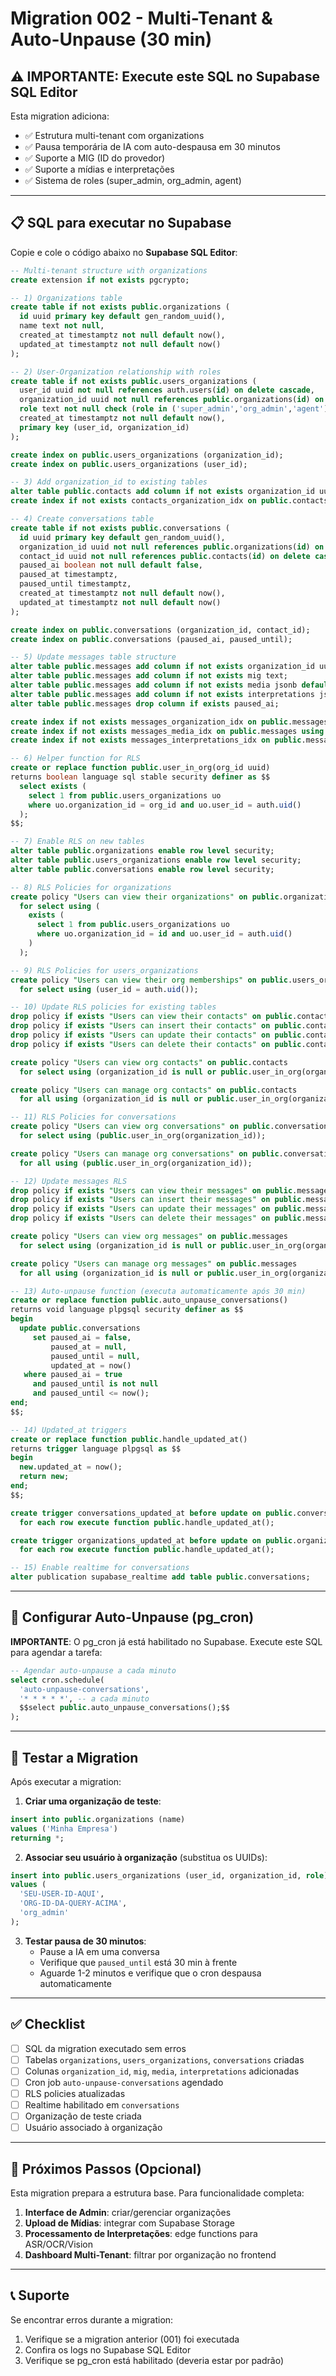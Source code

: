 # Migration 002 - Multi-Tenant & Auto-Unpause (30 min)

## ⚠️ IMPORTANTE: Execute este SQL no Supabase SQL Editor

Esta migration adiciona:
- ✅ Estrutura multi-tenant com organizations
- ✅ Pausa temporária de IA com auto-despausa em 30 minutos
- ✅ Suporte a MIG (ID do provedor)
- ✅ Suporte a mídias e interpretações
- ✅ Sistema de roles (super_admin, org_admin, agent)

---

## 📋 SQL para executar no Supabase

Copie e cole o código abaixo no **Supabase SQL Editor**:

```sql
-- Multi-tenant structure with organizations
create extension if not exists pgcrypto;

-- 1) Organizations table
create table if not exists public.organizations (
  id uuid primary key default gen_random_uuid(),
  name text not null,
  created_at timestamptz not null default now(),
  updated_at timestamptz not null default now()
);

-- 2) User-Organization relationship with roles
create table if not exists public.users_organizations (
  user_id uuid not null references auth.users(id) on delete cascade,
  organization_id uuid not null references public.organizations(id) on delete cascade,
  role text not null check (role in ('super_admin','org_admin','agent')),
  created_at timestamptz not null default now(),
  primary key (user_id, organization_id)
);

create index on public.users_organizations (organization_id);
create index on public.users_organizations (user_id);

-- 3) Add organization_id to existing tables
alter table public.contacts add column if not exists organization_id uuid references public.organizations(id) on delete cascade;
create index if not exists contacts_organization_idx on public.contacts (organization_id);

-- 4) Create conversations table
create table if not exists public.conversations (
  id uuid primary key default gen_random_uuid(),
  organization_id uuid not null references public.organizations(id) on delete cascade,
  contact_id uuid not null references public.contacts(id) on delete cascade,
  paused_ai boolean not null default false,
  paused_at timestamptz,
  paused_until timestamptz,
  created_at timestamptz not null default now(),
  updated_at timestamptz not null default now()
);

create index on public.conversations (organization_id, contact_id);
create index on public.conversations (paused_ai, paused_until);

-- 5) Update messages table structure
alter table public.messages add column if not exists organization_id uuid references public.organizations(id) on delete cascade;
alter table public.messages add column if not exists mig text;
alter table public.messages add column if not exists media jsonb default '[]'::jsonb;
alter table public.messages add column if not exists interpretations jsonb default '{}'::jsonb;
alter table public.messages drop column if exists paused_ai;

create index if not exists messages_organization_idx on public.messages (organization_id);
create index if not exists messages_media_idx on public.messages using gin (media);
create index if not exists messages_interpretations_idx on public.messages using gin (interpretations);

-- 6) Helper function for RLS
create or replace function public.user_in_org(org_id uuid)
returns boolean language sql stable security definer as $$
  select exists (
    select 1 from public.users_organizations uo
    where uo.organization_id = org_id and uo.user_id = auth.uid()
  );
$$;

-- 7) Enable RLS on new tables
alter table public.organizations enable row level security;
alter table public.users_organizations enable row level security;
alter table public.conversations enable row level security;

-- 8) RLS Policies for organizations
create policy "Users can view their organizations" on public.organizations
  for select using (
    exists (
      select 1 from public.users_organizations uo
      where uo.organization_id = id and uo.user_id = auth.uid()
    )
  );

-- 9) RLS Policies for users_organizations
create policy "Users can view their org memberships" on public.users_organizations
  for select using (user_id = auth.uid());

-- 10) Update RLS policies for existing tables
drop policy if exists "Users can view their contacts" on public.contacts;
drop policy if exists "Users can insert their contacts" on public.contacts;
drop policy if exists "Users can update their contacts" on public.contacts;
drop policy if exists "Users can delete their contacts" on public.contacts;

create policy "Users can view org contacts" on public.contacts
  for select using (organization_id is null or public.user_in_org(organization_id));

create policy "Users can manage org contacts" on public.contacts
  for all using (organization_id is null or public.user_in_org(organization_id));

-- 11) RLS Policies for conversations
create policy "Users can view org conversations" on public.conversations
  for select using (public.user_in_org(organization_id));

create policy "Users can manage org conversations" on public.conversations
  for all using (public.user_in_org(organization_id));

-- 12) Update messages RLS
drop policy if exists "Users can view their messages" on public.messages;
drop policy if exists "Users can insert their messages" on public.messages;
drop policy if exists "Users can update their messages" on public.messages;
drop policy if exists "Users can delete their messages" on public.messages;

create policy "Users can view org messages" on public.messages
  for select using (organization_id is null or public.user_in_org(organization_id));

create policy "Users can manage org messages" on public.messages
  for all using (organization_id is null or public.user_in_org(organization_id));

-- 13) Auto-unpause function (executa automaticamente após 30 min)
create or replace function public.auto_unpause_conversations()
returns void language plpgsql security definer as $$
begin
  update public.conversations
     set paused_ai = false, 
         paused_at = null, 
         paused_until = null, 
         updated_at = now()
   where paused_ai = true 
     and paused_until is not null 
     and paused_until <= now();
end;
$$;

-- 14) Updated_at triggers
create or replace function public.handle_updated_at()
returns trigger language plpgsql as $$
begin
  new.updated_at = now();
  return new;
end;
$$;

create trigger conversations_updated_at before update on public.conversations
  for each row execute function public.handle_updated_at();

create trigger organizations_updated_at before update on public.organizations
  for each row execute function public.handle_updated_at();

-- 15) Enable realtime for conversations
alter publication supabase_realtime add table public.conversations;
```

---

## 🔄 Configurar Auto-Unpause (pg_cron)

**IMPORTANTE**: O pg_cron já está habilitado no Supabase. Execute este SQL para agendar a tarefa:

```sql
-- Agendar auto-unpause a cada minuto
select cron.schedule(
  'auto-unpause-conversations',
  '* * * * *', -- a cada minuto
  $$select public.auto_unpause_conversations();$$
);
```

---

## 🧪 Testar a Migration

Após executar a migration:

1. **Criar uma organização de teste**:
```sql
insert into public.organizations (name) 
values ('Minha Empresa') 
returning *;
```

2. **Associar seu usuário à organização** (substitua os UUIDs):
```sql
insert into public.users_organizations (user_id, organization_id, role)
values (
  'SEU-USER-ID-AQUI', 
  'ORG-ID-DA-QUERY-ACIMA', 
  'org_admin'
);
```

3. **Testar pausa de 30 minutos**:
   - Pause a IA em uma conversa
   - Verifique que `paused_until` está 30 min à frente
   - Aguarde 1-2 minutos e verifique que o cron despausa automaticamente

---

## ✅ Checklist

- [ ] SQL da migration executado sem erros
- [ ] Tabelas `organizations`, `users_organizations`, `conversations` criadas
- [ ] Colunas `organization_id`, `mig`, `media`, `interpretations` adicionadas
- [ ] Cron job `auto-unpause-conversations` agendado
- [ ] RLS policies atualizadas
- [ ] Realtime habilitado em `conversations`
- [ ] Organização de teste criada
- [ ] Usuário associado à organização

---

## 🎯 Próximos Passos (Opcional)

Esta migration prepara a estrutura base. Para funcionalidade completa:

1. **Interface de Admin**: criar/gerenciar organizações
2. **Upload de Mídias**: integrar com Supabase Storage
3. **Processamento de Interpretações**: edge functions para ASR/OCR/Vision
4. **Dashboard Multi-Tenant**: filtrar por organização no frontend

---

## 📞 Suporte

Se encontrar erros durante a migration:
1. Verifique se a migration anterior (001) foi executada
2. Confira os logs no Supabase SQL Editor
3. Verifique se pg_cron está habilitado (deveria estar por padrão)
